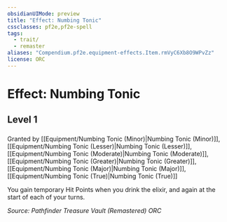 ```yaml
---
obsidianUIMode: preview
title: "Effect: Numbing Tonic"
cssclasses: pf2e,pf2e-spell
tags:
  - trait/
  - remaster
aliases: "Compendium.pf2e.equipment-effects.Item.rmVyC6Xb8O9WPvZz"
license: ORC
---
```

# Effect: Numbing Tonic
## Level 1
### 






Granted by [[Equipment/Numbing Tonic (Minor)|Numbing Tonic (Minor)]], [[Equipment/Numbing Tonic (Lesser)|Numbing Tonic (Lesser)]], [[Equipment/Numbing Tonic (Moderate)|Numbing Tonic (Moderate)]], [[Equipment/Numbing Tonic (Greater)|Numbing Tonic (Greater)]], [[Equipment/Numbing Tonic (Major)|Numbing Tonic (Major)]], [[Equipment/Numbing Tonic (True)|Numbing Tonic (True)]]

You gain temporary Hit Points when you drink the elixir, and again at the start of each of your turns.

*Source: Pathfinder Treasure Vault (Remastered)*
*ORC*
